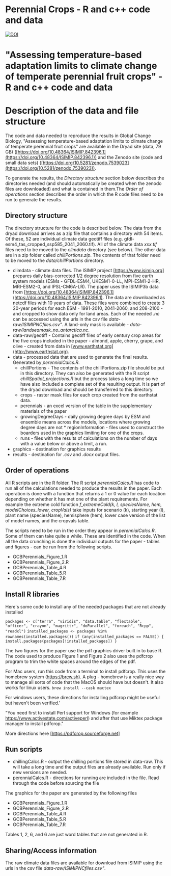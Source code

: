 # Perennial Crops - R and c++ code and data
[![DOI](https://zenodo.org/badge/588235215.svg)](https://zenodo.org/badge/latestdoi/588235215)

# "Assessing temperature-based adaptation limits to climate change of temperate perennial fruit crops" - R and c++ code and data

# Description of the data and file structure
The code and data needed to reproduce the results in Global Change Biology, "Assessing temperature-based adaptation limits to climate change of temperate perennial fruit crops" are available in the Dryad site (data, 79 GB) ([https://doi.org/10.48364/ISIMIP.842396.1](https://doi.org/10.48364/ISIMIP.842396.1)) and the Zenodo site (code and small data sets) ([https://doi.org/10.5281/zenodo.7539023](https://doi.org/10.5281/zenodo.7539023)).

To generate the results, the _Directory structure_ section below describes the directories needed (and should automatically be created when the zenodo files are downloaded) and what is contained in them.The _Order of operations_ section describes the order in which the R code files need to be run to generate the results.

## Directory structure

The directory structure for the code is described below. The data from the dryad download arrives as a zip file that contains a directory with 54 items. Of these, 52 are individual climate data geotiff files (e.g. gfdl-esm4_tas_cropped_ssp585_2041_2060.tif). All of the climate data _xxx.tif_ files need to be moved to the _climdata_ directory (see below). The other data are in a zip folder called _chillPortions.zip_. The contents of that folder need to be moved to the _data/chillPortions_ directory.

- climdata - climate data files. The ISIMIP project [https://www.isimip.org] prepares daily bias-corrected 1/2 degree resolution from five earth system models (ESMs - GFDL-ESM4, UKESM1-0-LL, MPI-ESM1-2-HR, MRI-ESM2-0, and IPSL-CM6A-LR). The paper uses the ISIMIP3b data from 
[https://doi.org/10.48364/ISIMIP.842396.1](https://doi.org/10.48364/ISIMIP.842396.1). The data are downloaded as netcdf files with 10 years of data. These files were combined to create 3 20-year periods for each ESM - 1991-2010, 2041-2060, and 208-2100 - and cropped to show data only for land areas. Each of the needed _.nc_ can be accessed using the urls in the csv file _data-raw/ISIMIPNCfiles.csv"_. A land-only mask is available - _data-raw/landseamask_no_antarctica.nc_.
- data-raw/geotiff - Contains geotiff files of early century crop areas for the five crops included in the paper - almond, apple, cherry, grape, and olive - created from data in [www.earthstat.org](http://www.earthstat.org). 
- data - processed data that are used to generate the final results. Generated by _perennialCalcs.R_.
  * chillPortions - The contents of the chillPortions.zip file should be put in this directory. They can also be generated with the R script _chillSpatial_projections.R_ but the process takes a long time so we have also included a complete set of the resulting output. It is part of the dryad download and should be transferred to this directory.
  * crops - raster mask files for each crop created from the earthstat data.
  * perennials - an excel version of the table in the supplementary materials of the paper
  * growingDegreeDays - daily growing degree days by ESM and ensemble means across the models, locations where growing degree days are not   * regionInformation - files used to construct the boarders used in the graphics
limiting for one of the crops.
   * runs - files with the results of calculations on the number of days with a value below or above a limit, a run.
- graphics - destination for graphics results
- results - destination for _.csv_ and _.docx_ output files.

## Order of operations

All R scripts are in the R folder. The R script _perennialCalcs.R_ has code to run all of the calculations needed to produce the results in the paper. Each operation is done with a function that returns a 1 or 0 value for each location depending on whether it has met one of the plant requirements. For example the extreme cold function _f_extremeCold(k, l, speciesName, hem, modelChoices_lower, cropVals)_ take inputs for scenario (k), starting year (l), plant name (speciesName), hemisphere (hem), lower case version of the list of model names, and the cropvals table. 

The scripts need to be run in the order they appear in _perennialCalcs.R_. Some of them can take quite a while. These are identified in the code. 
When all the data crunching is done the individual outputs for the paper - tables and figures - can be run from the following scripts.
- GCBPerennials_Figure_1.R
- GCBPerennials_Figure_2.R
- GCBPerennials_Table_4.R
- GCBPerennials_Table_5.R
- GCBPerennials_Table_7.R

## Install R libraries

Here's some code to install any of the needed packages that are not already installed

`packages <- c("terra", "viridis", "data.table", "flextable", "officer", "crayon", "magrittr", "doParallel", "foreach", "Rcpp", "readxl")`
`installed_packages <- packages %in% rownames(installed.packages())`
`if (any(installed_packages == FALSE)) {  install.packages(packages[!installed_packages]) }`

The two figures for the paper use the pdf graphics driver built in to base R. The code used to produce Figure 1 and Figure 2 also uses the pdfcrop program to trim the white spaces around the edges of the pdf. 

For Mac users, run this code from a terminal to install pdfcrop. This uses the homebrew system (https://brew.sh). A plug - homebrew is a really nice way to manage all sorts of code that the MacOS should have but doesn't. It also works for linux users.
`brew install --cask mactex`

For windows users, these directions for installing pdfcrop might be  useful but haven't been verified.'

"You need first to install Perl support for Windows (for example https://www.activestate.com/activeperl) and after that use Miktex package manager to install pdfcrop."

More directions here [https://pdfcrop.sourceforge.net]

## Run scripts

- chillingCalcs.R - output the chilling portions file stored in data-raw. This will take a long time and the output files are already available. Run only if new versions are needed.
- perennialCalcs.R  - directions for running are included in the file. Read through the code before sourcing the file

The graphics for the paper are generated by the following files

- GCBPerennials_Figure_1.R
- GCBPerennials_Figure_2.R
- GCBPerennials_Table_4.R
- GCBPerennials_Table_5.R
- GCBPerennials_Table_7.R

Tables 1, 2, 6, and 6 are just word tables that are not generated in R.

## Sharing/Access information
The raw climate data files are available for download from ISIMIP using the urls in the csv file _data-raw/ISIMIPNCfiles.csv"_.
